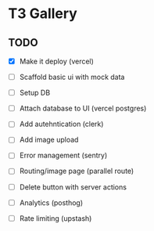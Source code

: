 # T3 Gallery

## TODO

- [x] Make it deploy (vercel)
- [ ] Scaffold basic ui with mock data
- [ ] Setup DB
- [ ] Attach database to UI (vercel postgres)
- [ ] Add autehntication (clerk)
- [ ] Add image upload
- [ ] Error management (sentry)
- [ ] Routing/image page (parallel route)
- [ ] Delete button with server actions
- [ ] Analytics (posthog)
- [ ] Rate limiting (upstash)


